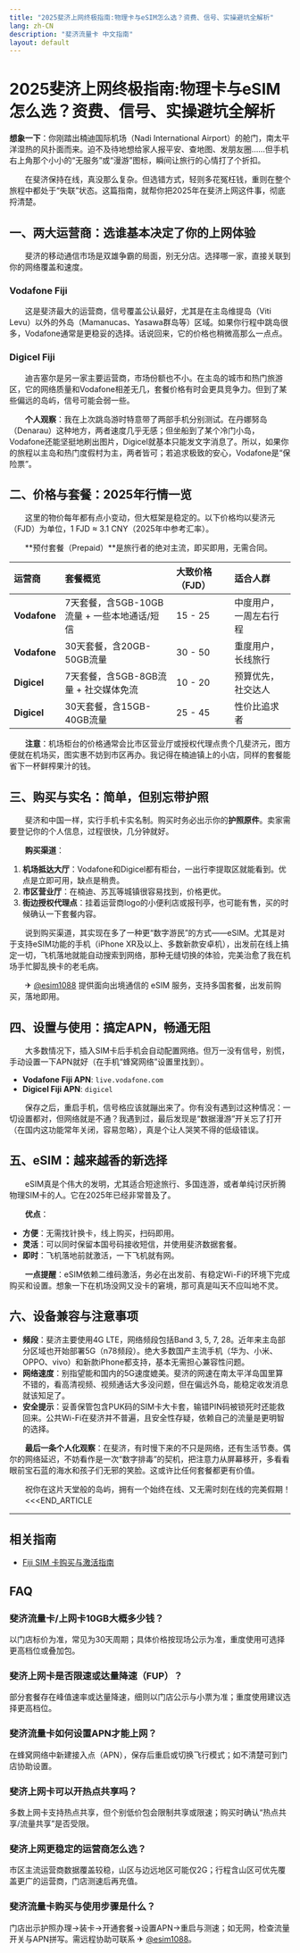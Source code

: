 ```yaml
---
title: "2025斐济上网终极指南:物理卡与eSIM怎么选？资费、信号、实操避坑全解析"
lang: zh-CN
description: "斐济流量卡 中文指南"
layout: default
---
```

# 2025斐济上网终极指南:物理卡与eSIM怎么选？资费、信号、实操避坑全解析

**想象一下**：你刚踏出楠迪国际机场（Nadi International Airport）的舱门，南太平洋湿热的风扑面而来。迫不及待地想给家人报平安、查地图、发朋友圈……但手机右上角那个小小的“无服务”或“漫游”图标，瞬间让旅行的心情打了个折扣。

　　在斐济保持在线，真没那么复杂。但选错方式，轻则多花冤枉钱，重则在整个旅程中都处于“失联”状态。这篇指南，就帮你把2025年在斐济上网这件事，彻底捋清楚。

## 一、两大运营商：选谁基本决定了你的上网体验

　　斐济的移动通信市场是双雄争霸的局面，别无分店。选择哪一家，直接关联到你的网络覆盖和速度。

### Vodafone Fiji

　　这是斐济最大的运营商，信号覆盖公认最好，尤其是在主岛维提岛（Viti Levu）以外的外岛（Mamanucas、Yasawa群岛等）区域。如果你行程中跳岛很多，Vodafone通常是更稳妥的选择。话说回来，它的价格也稍微高那么一点点。

### Digicel Fiji

　　迪吉塞尔是另一家主要运营商，市场份额也不小。在主岛的城市和热门旅游区，它的网络质量和Vodafone相差无几，套餐价格有时会更具竞争力。但到了某些偏远的岛屿，信号可能会弱一些。

　　**个人观察**：我在上次跳岛游时特意带了两部手机分别测试。在丹娜努岛（Denarau）这种地方，两者速度几乎无感；但坐船到了某个冷门小岛，Vodafone还能坚挺地刷出图片，Digicel就基本只能发文字消息了。所以，如果你的旅程以主岛和热门度假村为主，两者皆可；若追求极致的安心，Vodafone是“保险票”。

## 二、价格与套餐：2025年行情一览

　　这里的物价每年都有点小变动，但大框架是稳定的。以下价格均以斐济元（FJD）为单位，1 FJD ≈ 3.1 CNY（2025年中参考汇率）。

　　**预付套餐（Prepaid）**是旅行者的绝对主流，即买即用，无需合同。

| 运营商 | 套餐概览 | 大致价格（FJD） | 适合人群 |
| :--- | :--- | :--- | :--- |
| **Vodafone** | 7天套餐，含5GB-10GB流量 + 一些本地通话/短信 | 15 - 25 | 中度用户，一周左右行程 |
| **Vodafone** | 30天套餐，含20GB-50GB流量 | 30 - 50 | 重度用户，长线旅行 |
| **Digicel** | 7天套餐，含5GB-8GB流量 + 社交媒体免流 | 10 - 20 | 预算优先，社交达人 |
| **Digicel** | 30天套餐，含15GB-40GB流量 | 25 - 45 | 性价比追求者 |

　　**注意**：机场柜台的价格通常会比市区营业厅或授权代理点贵个几斐济元，图方便就在机场买，图实惠不妨到市区再办。我记得在楠迪镇上的小店，同样的套餐能省下一杯鲜榨果汁的钱。

## 三、购买与实名：简单，但别忘带护照

　　斐济和中国一样，实行手机卡实名制。购买时务必出示你的**护照原件**。卖家需要登记你的个人信息，过程很快，几分钟就好。

　　**购买渠道**：
1.  **机场抵达大厅**：Vodafone和Digicel都有柜台，一出行李提取区就能看到。优点是立即可用，缺点是稍贵。
2.  **市区营业厅**：在楠迪、苏瓦等城镇很容易找到，价格更优。
3.  **街边授权代理点**：挂着运营商logo的小便利店或报刊亭，也可能有售，买的时候确认一下套餐内容。

　　说到购买渠道，其实现在多了一种更“数字游民”的方式——eSIM。尤其是对于支持eSIM功能的手机（iPhone XR及以上、多数新款安卓机），出发前在线上搞定一切，飞机落地就能自动搜索到网络，那种无缝切换的体验，完美治愈了我在机场手忙脚乱换卡的老毛病。

　　✈ [@esim1088](https://t.me/s/esim1088) 提供面向出境通信的 eSIM 服务，支持多国套餐，出发前购买，落地即用。

## 四、设置与使用：搞定APN，畅通无阻

　　大多数情况下，插入SIM卡后手机会自动配置网络。但万一没有信号，别慌，手动设置一下APN就好（在手机“蜂窝网络”设置里找到）。

-   **Vodafone Fiji APN**: `live.vodafone.com`
-   **Digicel Fiji APN**: `digicel`

　　保存之后，重启手机，信号格应该就蹦出来了。你有没有遇到过这种情况：一切设置都对，但网络就是不通？我遇到过，最后发现是“数据漫游”开关忘了打开（在国内这功能常年关闭，容易忽略），真是个让人哭笑不得的低级错误。

## 五、eSIM：越来越香的新选择

　　eSIM真是个伟大的发明，尤其适合短途旅行、多国连游，或者单纯讨厌折腾物理SIM卡的人。它在2025年已经非常普及了。

　　**优点**：
-   **方便**：无需找针换卡，线上购买，扫码即用。
-   **灵活**：可以同时保留本国号码接收短信，并使用斐济数据套餐。
-   **即时**：飞机落地前就激活，一下飞机就有网。

　　**一点提醒**：eSIM依赖二维码激活，务必在出发前、有稳定Wi-Fi的环境下完成购买和设置。想象一下在机场没网又没卡的窘境，那可真是叫天不应叫地不灵。

## 六、设备兼容与注意事项

-   **频段**：斐济主要使用4G LTE，网络频段包括Band 3, 5, 7, 28。近年来主岛部分区域也开始部署5G（n78频段）。绝大多数国产主流手机（华为、小米、OPPO、vivo）和新款iPhone都支持，基本无需担心兼容性问题。
-   **网络速度**：别指望能和国内的5G速度媲美。斐济的网速在南太平洋岛国里算不错的，看高清视频、视频通话大多没问题，但在偏远外岛，能稳定收发消息就该知足了。
-   **安全提示**：妥善保管包含PUK码的SIM卡大卡套，输错PIN码被锁死时还能救回来。公共Wi-Fi在斐济并不普遍，且安全性存疑，依赖自己的流量是更明智的选择。

　　**最后一条个人化观察**：在斐济，有时慢下来的不只是网络，还有生活节奏。偶尔的网络延迟，不妨看作是一次“数字排毒”的契机，把注意力从屏幕移开，多看看眼前宝石蓝的海水和孩子们无邪的笑脸。这或许比任何套餐都更有价值。

　　祝你在这片天堂般的岛屿，拥有一个始终在线、又无需时刻在线的完美假期！
　　<<<END_ARTICLE

<!-- crosslink -->
---

## 相关指南

- [Fiji SIM 卡购买与激活指南](https://faciylike.github.io/fiji-sim-guides)

<!-- BEGIN_FIJI_FAQ -->
## FAQ

### 斐济流量卡/上网卡10GB大概多少钱？
以门店标价为准，常见为30天周期；具体价格按现场公示为准，重度使用可选择更高档位或叠加包。

### 斐济上网卡是否限速或达量降速（FUP）？
部分套餐存在峰值速率或达量降速，细则以门店公示与小票为准；重度使用建议选择更高档位。

### 斐济流量卡如何设置APN才能上网？
在蜂窝网络中新建接入点（APN），保存后重启或切换飞行模式；如不清楚可到门店协助设置。

### 斐济上网卡可以开热点共享吗？
多数上网卡支持热点共享，但个别低价包会限制共享或限速；购买时确认“热点共享/流量共享”是否受限。

### 斐济上网更稳定的运营商怎么选？
市区主流运营商数据覆盖较稳，山区与边远地区可能仅2G；行程含山区可优先覆盖更广的运营商，门店测速后再充值。

### 斐济流量卡购买与使用步骤是什么？
门店出示护照办理→装卡→开通套餐→设置APN→重启与测速；如无网，检查流量开关与APN拼写。需远程协助可联系 ✈ [@esim1088](https://t.me/s/esim1088)。

<script type="application/ld+json">
{"@context": "https://schema.org", "@type": "FAQPage", "mainEntity": [{"@type": "Question", "name": "斐济流量卡/上网卡10GB大概多少钱？", "acceptedAnswer": {"@type": "Answer", "text": "以门店标价为准，常见为30天周期；具体价格按现场公示为准，重度使用可选择更高档位或叠加包。"}}, {"@type": "Question", "name": "斐济上网卡是否限速或达量降速（FUP）？", "acceptedAnswer": {"@type": "Answer", "text": "部分套餐存在峰值速率或达量降速，细则以门店公示与小票为准；重度使用建议选择更高档位。"}}, {"@type": "Question", "name": "斐济流量卡如何设置APN才能上网？", "acceptedAnswer": {"@type": "Answer", "text": "在蜂窝网络中新建接入点（APN），保存后重启或切换飞行模式；如不清楚可到门店协助设置。"}}, {"@type": "Question", "name": "斐济上网卡可以开热点共享吗？", "acceptedAnswer": {"@type": "Answer", "text": "多数上网卡支持热点共享，但个别低价包会限制共享或限速；购买时确认“热点共享/流量共享”是否受限。"}}, {"@type": "Question", "name": "斐济上网更稳定的运营商怎么选？", "acceptedAnswer": {"@type": "Answer", "text": "市区主流运营商数据覆盖较稳，山区与边远地区可能仅2G；行程含山区可优先覆盖更广的运营商，门店测速后再充值。"}}, {"@type": "Question", "name": "斐济流量卡购买与使用步骤是什么？", "acceptedAnswer": {"@type": "Answer", "text": "门店出示护照办理→装卡→开通套餐→设置APN→重启与测速；如无网，检查流量开关与APN拼写。需远程协助可联系 ✈ @esim1088。"}}]}
</script>
<!-- END_FIJI_FAQ -->
